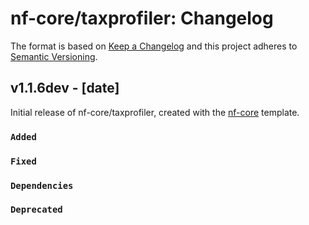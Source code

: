 # nf-core/taxprofiler: Changelog

The format is based on [Keep a Changelog](https://keepachangelog.com/en/1.0.0/)
and this project adheres to [Semantic Versioning](https://semver.org/spec/v2.0.0.html).

## v1.1.6dev - [date]

Initial release of nf-core/taxprofiler, created with the [nf-core](https://nf-co.re/) template.

### `Added`

### `Fixed`

### `Dependencies`

### `Deprecated`
